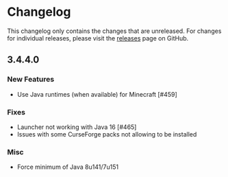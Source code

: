 # Changelog

This changelog only contains the changes that are unreleased. For changes for individual releases, please visit the
[releases](https://github.com/ATLauncher/ATLauncher/releases) page on GitHub.

## 3.4.4.0

### New Features
- Use Java runtimes (when available) for Minecraft [#459]

### Fixes
- Launcher not working with Java 16 [#465]
- Issues with some CurseForge packs not allowing to be installed

### Misc
- Force minimum of Java 8u141/7u151

